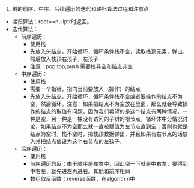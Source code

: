 1. 树的前序、中序、后续遍历的迭代和递归算法过程和注意点
* 递归算法：root==nullptr时返回。
* 迭代算法：
  * 前序遍历：
    * 使用栈
    * 先放入头结点，开始循环，循环条件栈不空，读取栈顶元素，弹出，然后放入栈顶右孩子，左孩子
    * 注意：pop,top,push 需要栈非空和结点非空
  * 中序遍历：
    * 使用栈
    * 需要一个指针，指向当前要放入（操作）的结点
    * 先放入头结点，开始循环，循环条件栈不空或者要操作的结点不为空，然后循环。注意：如果把结点不为空放在里面，那么就会导致操作的结点的取值有问题。因为我们希望的是这个结点有两种情况，一种是空，另一种是一棵没有访问的子树的根节点。循环体中分情况讨论，如果结点不为空那么就一直被赋值为左节点直到空；否则也就是结点为空时，栈不空时，把栈顶数据弹出，并且如果有右节点的话放入并把结点值设为这个右节点的左孩子。
  * 后序遍历：
    * 使用栈
    * 前序遍历的反：由于顺序是左右中，因此倒一下就是中右左，要得到中右左，就先进左再进右。其他和前序相同
    * 数组取反函数：reverse函数，在algorithm中
